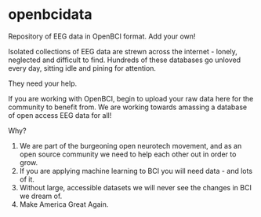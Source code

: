 # openbcidata
Repository of EEG data in OpenBCI format. Add your own!

Isolated collections of EEG data are strewn across the internet - lonely, neglected and difficult to find. Hundreds of these databases go unloved every day, sitting idle and pining for attention.

They need your help.

If you are working with OpenBCI, begin to upload your raw data here for the community to benefit from. We are working towards amassing a database of open access EEG data for all!

Why?
1) We are part of the burgeoning open neurotech movement, and as an open source community we need to help each other out in order to grow.
2) If you are applying machine learning to BCI you will need data - and lots of it.
3) Without large, accessible datasets we will never see the changes in BCI we dream of.
4) Make America Great Again.
